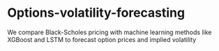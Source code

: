 # Options-volatility-forecasting
We compare Black-Scholes pricing with machine learning methods like XGBoost and LSTM to forecast option prices and implied volatility
